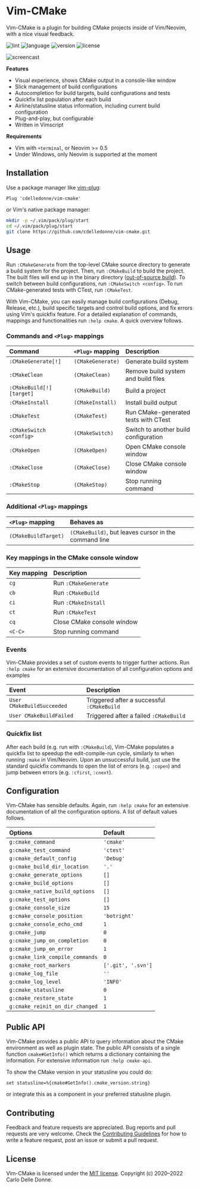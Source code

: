 # Vim-CMake

Vim-CMake is a plugin for building CMake projects inside of Vim/Neovim, with a
nice visual feedback.

![lint](https://img.shields.io/circleci/build/github/cdelledonne/vim-cmake?label=lint&logo=circleci)
![language](https://img.shields.io/github/languages/top/cdelledonne/vim-cmake)
![version](https://img.shields.io/github/v/tag/cdelledonne/vim-cmake?label=version&sort=semver)
![license](https://img.shields.io/github/license/cdelledonne/vim-cmake)

![screencast][screencast]

**Features**

* Visual experience, shows CMake output in a console-like window
* Slick management of build configurations
* Autocompletion for build targets, build configurations and tests
* Quickfix list population after each build
* Airline/statusline status information, including current build configuration
* Plug-and-play, but configurable
* Written in Vimscript

**Requirements**

* Vim with `+terminal`, or Neovim >= 0.5
* Under Windows, only Neovim is supported at the moment

<!--=========================================================================-->

## Installation

Use a package manager like [vim-plug][vim-plug]:

```vim
Plug 'cdelledonne/vim-cmake'
```

or Vim's native package manager:

```sh
mkdir -p ~/.vim/pack/plug/start
cd ~/.vim/pack/plug/start
git clone https://github.com/cdelledonne/vim-cmake.git
```

<!--=========================================================================-->

## Usage

Run `:CMakeGenerate` from the top-level CMake source directory to generate a
build system for the project.  Then, run `:CMakeBuild` to build the project.
The built files will end up in the binary directory ([out-of-source
build][oos]).  To switch between build configurations, run `:CMakeSwitch
<config>`.  To run CMake-generated tests with CTest, run `:CMakeTest`.

With Vim-CMake, you can easily manage build configurations (Debug, Release,
etc.), build specific targets and control build options, and fix errors using
Vim's quickfix feature.  For a detailed explanation of commands, mappings and
functionalities run `:help cmake`.  A quick overview follows.

### Commands and `<Plug>` mappings

| Command                   | `<Plug>` mapping  | Description                           |
|:--------------------------|:------------------|:--------------------------------------|
| `:CMakeGenerate[!]`       | `(CMakeGenerate)` | Generate build system                 |
| `:CMakeClean`             | `(CMakeClean)`    | Remove build system and build files   |
| `:CMakeBuild[!] [target]` | `(CMakeBuild)`    | Build a project                       |
| `:CMakeInstall`           | `(CMakeInstall)`  | Install build output                  |
| `:CMakeTest`              | `(CMakeTest)`     | Run CMake-generated tests with CTest  |
| `:CMakeSwitch <config>`   | `(CMakeSwitch)`   | Switch to another build configuration |
| `:CMakeOpen`              | `(CMakeOpen)`     | Open CMake console window             |
| `:CMakeClose`             | `(CMakeClose)`    | Close CMake console window            |
| `:CMakeStop`              | `(CMakeStop)`     | Stop running command                  |

### Additional `<Plug>` mappings

| `<Plug>` mapping     | Behaves as                                            |
|:---------------------|:------------------------------------------------------|
| `(CMakeBuildTarget)` | `(CMakeBuild)`, but leaves cursor in the command line |

### Key mappings in the CMake console window

| Key mapping | Description                |
|:------------|:---------------------------|
| `cg`        | Run `:CMakeGenerate`       |
| `cb`        | Run `:CMakeBuild`          |
| `ci`        | Run `:CMakeInstall`        |
| `ct`        | Run `:CMakeTest`           |
| `cq`        | Close CMake console window |
| `<C-C>`     | Stop running command       |

### Events

Vim-CMake provides a set of custom events to trigger further actions.
Run `:help cmake` for an extensive documentation of all configuration options and examples

| Event                      | Description                                |
|:---------------------------|:-------------------------------------------|
| `User CMakeBuildSucceeded` | Triggered after a successful `:CMakeBuild` |
| `User CMakeBuildFailed`    | Triggered after a failed `:CMakeBuild`     |

### Quickfix list

After each build (e.g. run with `:CMakeBuild`), Vim-CMake populates a quickfix
list to speedup the edit-compile-run cycle, similarly to when running `:make` in
Vim/Neovim.  Upon an unsuccessful build, just use the standard quickfix commands
to open the list of errors (e.g. `:copen`) and jump between errors (e.g.
`:cfirst`, `:cnext`).

<!--=========================================================================-->

## Configuration

Vim-CMake has sensible defaults. Again, run `:help cmake` for an extensive
documentation of all the configuration options.  A list of default values
follows.

| Options                         | Default            |
|:--------------------------------|:-------------------|
| `g:cmake_command`               | `'cmake'`          |
| `g:cmake_test_command`          | `'ctest'`          |
| `g:cmake_default_config`        | `'Debug'`          |
| `g:cmake_build_dir_location`    | `'.'`              |
| `g:cmake_generate_options`      | `[]`               |
| `g:cmake_build_options`         | `[]`               |
| `g:cmake_native_build_options`  | `[]`               |
| `g:cmake_test_options`          | `[]`               |
| `g:cmake_console_size`          | `15`               |
| `g:cmake_console_position`      | `'botright'`       |
| `g:cmake_console_echo_cmd`      | `1`                |
| `g:cmake_jump`                  | `0`                |
| `g:cmake_jump_on_completion`    | `0`                |
| `g:cmake_jump_on_error`         | `1`                |
| `g:cmake_link_compile_commands` | `0`                |
| `g:cmake_root_markers`          | `['.git', '.svn']` |
| `g:cmake_log_file`              | `''`               |
| `g:cmake_log_level`             | `'INFO'`           |
| `g:cmake_statusline`            | `0`                |
| `g:cmake_restore_state`         | `1`                |
| `g:cmake_reinit_on_dir_changed` | `1`                |

<!--=========================================================================-->

## Public API

Vim-CMake provides a public API to query information about the CMake
environment as well as plugin state. The public API consists of a single
function `cmake#GetInfo()` which returns a dictionary containing the
information. For extensive information run `:help cmake-api`.

To show the CMake version in your statusline you could do:
```vim
set statusline=%{cmake#GetInfo().cmake_version.string}
```
or integrate this as a component in your preferred statusline plugin.

<!--=========================================================================-->

## Contributing

Feedback and feature requests are appreciated.  Bug reports and pull requests
are very welcome.  Check the [Contributing Guidelines][contributing] for how to
write a feature request, post an issue or submit a pull request.

<!--=========================================================================-->

## License

Vim-CMake is licensed under the [MIT license][license].  Copyright (c)
2020&ndash;2022 Carlo Delle Donne.

<!--=========================================================================-->

[screencast]: https://user-images.githubusercontent.com/24732205/88468329-18aad100-cee2-11ea-94f4-f2ac59a2e6b9.gif
[vim-cmake]: https://github.com/vhdirk/vim-cmake
[cmake4vim]: https://github.com/ilyachur/cmake4vim
[cmake.vim]: https://github.com/jalcine/cmake.vim
[vim-cmake-project]: https://github.com/sigidagi/vim-cmake-project
[LucHermitte/vim-build-tools-wrapper]: https://github.com/LucHermitte/vim-build-tools-wrapper
[neoterm]: https://github.com/kassio/neoterm
[vim-plug]: https://github.com/junegunn/vim-plug
[oos]: https://cprieto.com/posts/2016/10/cmake-out-of-source-build.html
[contributing]: ./CONTRIBUTING.md
[license]: ./LICENSE
